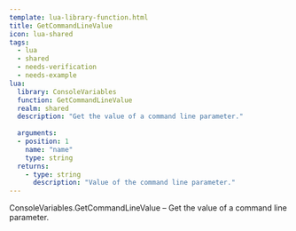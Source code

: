 ```yaml
---
template: lua-library-function.html
title: GetCommandLineValue
icon: lua-shared
tags:
  - lua
  - shared
  - needs-verification
  - needs-example
lua:
  library: ConsoleVariables
  function: GetCommandLineValue
  realm: shared
  description: "Get the value of a command line parameter."
  
  arguments:
  - position: 1
    name: "name"
    type: string
  returns:
    - type: string
      description: "Value of the command line parameter."
---
```


<div class="lua__search__keywords">
ConsoleVariables.GetCommandLineValue &#x2013; Get the value of a command line parameter.
</div>
